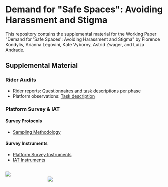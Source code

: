 # Demand for "Safe Spaces": Avoiding Harassment and Stigma

This repository contains the supplemental material for the Working Paper "Demand for 'Safe Spaces': Avoiding Harassment and Stigma" by Florence Kondylis, Arianna Legovini, Kate Vyborny, Astrid Zwager, and Luiza Andrade.

## Supplemental Material

### Rider Audits

- Rider reports: [Questionnaires and task descriptions per phase]()
- Platform observations: [Task description]()

### Platform Survey & IAT

#### Survey Protocols
- [Sampling Methodology]()

#### Survey Instruments
- [Platform Survey Instruments]()
- [IAT Instruments]()

## 
<div class = "row">
  <div class = "column" style = "width:30%">
    <img src="https://github.com/worldbank/rio-safe-space/blob/master/img/wb.png" align = "left">
  </div>
  <div class = "column" style = "width:30%">
    <img src="https://github.com/worldbank/rio-safe-space/blob/master/img/i2i.png" align = "right">
  </div>
</div>
 
